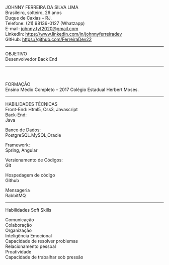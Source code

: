 JOHNNY FERREIRA DA SILVA LIMA
<br>
Brasileiro, solteiro, 26 anos
<br>
Duque de Caxias – RJ.
<br>
Telefone: (21) 98136-0127 (Whatzapp)
<br>
E-mail: johnny.tyf2020@gmail.com
<br>
LinkedIn: https://www.linkedin.com/in/johnnyferreiradev
<br>
GitHub: https://github.com/FerreiraDev22
<hr>
OBJETIVO
<br>
Desenvolvedor Back End 
<hr>
<br>
<br>
FORMAÇÃO
<br>
Ensino Médio Completo – 2017
Colégio Estadual Herbert Moses.
<br>
<hr>
HABILIDADES TÉCNICAS
<br>
Front-End: 
Html5, Css3, Javascript
<br>
Back-End:
<br>
Java

Banco de Dados:
<br>
PostgreSQL.MySQL,Oracle

Framework:
<br>
Spring, Angular

Versionamento de Códigos:
<br>
Git

Hospedagem de código
<br>
Github

Mensageria
<br>
RabbitMQ
<hr>
Habilidades Soft Skills

Comunicação
<br>
Colaboração
<br>
Organização
<br>
Inteligência Emocional
<br>
Capacidade de resolver problemas
<br>
Relacionamento pessoal
<br>
Proatividade
<br>
Capacidade de trabalhar sob pressão
